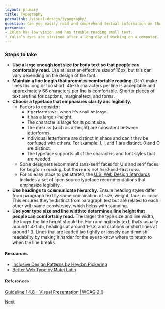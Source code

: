 ```yaml
---
layout: primary
title: Typography
permalink: /visual-design/typography/
question: Can you easily read and comprehend textual information on the page?
personas:
- Zelda has low vision and has trouble reading small text. 
- Yulia’s eyes are strained after a long day of working on a computer.
---
```


### Steps to take
- **Use a large enough font size for body text so that people can comfortably read.** Use at least an effective size of 16px, but this can vary depending on the design of the font.
- **Maintain a line length that promotes comfortable reading.** Don’t make lines too long or too short: 45-75 characters per line is acceptable and approximately 66 characters per line is comfortable. Shorter pieces of text are fine for captions, marginal text, and forms.
- **Choose a typeface that emphasizes clarity and legibility.**
  - Factors to consider:
    - It performs well when it’s small or large.
    - It has a large x-height.
    - The character is large for its point size.
    - The metrics (such as x-height) are consistent between letterforms.
    - Individual letterforms are distinct in shape and can’t they be confused with others. For example: I, l, and 1 are distinct. 0 and O are distinct.
    - The typeface supports all of the characters and font styles that are needed.
  - Some designers recommend sans-serif faces for UIs and serif faces for longform reading, but these are not hard-and-fast rules.
  - For an easy place to get started, the [U.S. Web Design Standards](https://standards.usa.gov/components/typography/) includes a set of open source typeface recommendations that emphasize legibility.
- **Use headings to communicate hierarchy.** Ensure heading styles differ from paragraph text by some combination of size, weight, face, or color. This ensures they’re distinct from paragraph text but are related to each other with some consistency, which helps with scanning.
- **Use your type size and line width to determine a line height that people can comfortably read.** The larger the type size and line width, the larger the line height should be. For running/body text, that’s usually around 1.4-1.65, headings at around 1-1.3, and captions or short lines at around 1.3. Lines that are leaded too tightly or loosely can diminish readability by making it harder for the eye to know where to return to when the line breaks.

#### Resources
- [Inclusive Design Patterns by Heydon Pickering](https://shop.smashingmagazine.com/products/inclusive-design-patterns)
- [Better Web Type by Matej Latin](https://betterwebtype.com/)

#### References
[Guideline 1.4.8 – Visual Presentation \| WCAG 2.0](https://www.w3.org/WAI/WCAG20/quickref/#visual-audio-contrast-visual-presentation)

<a class="usa-button button-next" href="{{ site.baseurl }}/visual-design/graphics-and-images/">
  Next <i class="fa fa-chevron-right" aria-hidden="true"></i>
</a>
